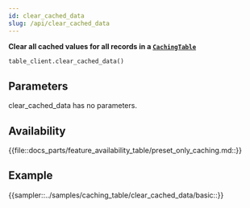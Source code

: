 ```yaml
---
id: clear_cached_data
slug: /api/clear_cached_data
---
```


**Clear all cached values for all records in a [```CachingTable```](../caching_table/introduction.md)**

```python
table_client.clear_cached_data()
```

## Parameters

clear_cached_data has no parameters.
 
## Availability

{{file::docs_parts/feature_availability_table/preset_only_caching.md::}}

## Example

{{sampler::../samples/caching_table/clear_cached_data/basic::}}
